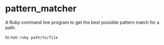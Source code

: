 # pattern_matcher
A Ruby command line program to get the best possible pattern match for a path.

to run:
`ruby path/to/file`
